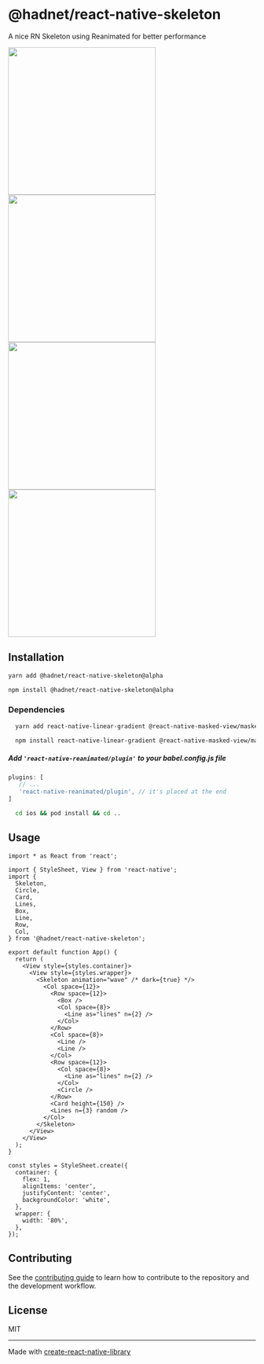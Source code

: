 # @hadnet/react-native-skeleton

A nice RN Skeleton using Reanimated for better performance

<div>
<img src="https://user-images.githubusercontent.com/13828833/191178624-add635f7-d18a-4859-8d8b-62881047d9ca.gif" width="300" />

<img src="https://user-images.githubusercontent.com/13828833/191179861-f580ccde-eb38-4f65-8d3b-aa44dde2725c.gif" width="300" />
</div>

<div>
<img src="https://user-images.githubusercontent.com/13828833/191179650-af1114fb-7b13-47ae-813c-081cdc497444.gif" width="300" />

<img src="https://user-images.githubusercontent.com/13828833/191180338-94f10391-a6cf-44fe-9533-6c92688d2887.gif" width="300"/>
</div>

## Installation

```sh
yarn add @hadnet/react-native-skeleton@alpha
```

```sh
npm install @hadnet/react-native-skeleton@alpha
```

### Dependencies

```sh
  yarn add react-native-linear-gradient @react-native-masked-view/masked-view @react-native-reanimated
```

```sh
  npm install react-native-linear-gradient @react-native-masked-view/masked-view @react-native-reanimated
```

##### Add `'react-native-reanimated/plugin'` to your babel.config.js file

```js
plugins: [
   // ...
   'react-native-reanimated/plugin', // it's placed at the end
]
```

```sh
  cd ios && pod install && cd ..
```

## Usage

```tsx
import * as React from 'react';

import { StyleSheet, View } from 'react-native';
import {
  Skeleton,
  Circle,
  Card,
  Lines,
  Box,
  Line,
  Row,
  Col,
} from '@hadnet/react-native-skeleton';

export default function App() {
  return (
    <View style={styles.container}>
      <View style={styles.wrapper}>
        <Skeleton animation="wave" /* dark={true} */>
          <Col space={12}>
            <Row space={12}>
              <Box />
              <Col space={8}>
                <Line as="lines" n={2} />
              </Col>
            </Row>
            <Col space={8}>
              <Line />
              <Line />
            </Col>
            <Row space={12}>
              <Col space={8}>
                <Line as="lines" n={2} />
              </Col>
              <Circle />
            </Row>
            <Card height={150} />
            <Lines n={3} random />
          </Col>
        </Skeleton>
      </View>
    </View>
  );
}

const styles = StyleSheet.create({
  container: {
    flex: 1,
    alignItems: 'center',
    justifyContent: 'center',
    backgroundColor: 'white',
  },
  wrapper: {
    width: '80%',
  },
});
```

## Contributing

See the [contributing guide](CONTRIBUTING.md) to learn how to contribute to the repository and the development workflow.

## License

MIT

---

Made with [create-react-native-library](https://github.com/callstack/react-native-builder-bob)
